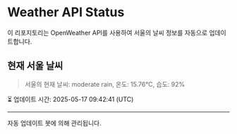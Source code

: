 
# Weather API Status

이 리포지토리는 OpenWeather API를 사용하여 서울의 날씨 정보를 자동으로 업데이트합니다.

## 현재 서울 날씨
> 서울의 현재 날씨: moderate rain, 온도: 15.76°C, 습도: 92%

⏳ 업데이트 시간: 2025-05-17 09:42:41 (UTC)

---
자동 업데이트 봇에 의해 관리됩니다.
